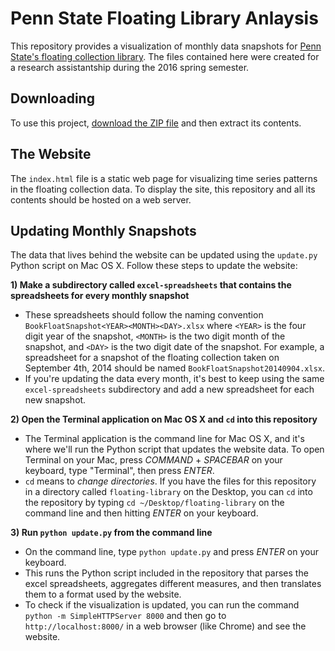 # Penn State Floating Library Anlaysis

This repository provides a visualization of monthly data snapshots for [Penn State's floating collection library](https://www.libraries.psu.edu/psul/access/floatingcollection.html). The files contained here were created for a research assistantship during the 2016 spring semester.

## Downloading

To use this project, [download the ZIP file](https://github.com/aaronpdennis/floating-library/archive/gh-pages.zip) and then extract its contents.

## The Website

The `index.html` file is a static web page for visualizing time series patterns in the floating collection data. To display the site, this repository and all its contents should be hosted on a web server.

## Updating Monthly Snapshots

The data that lives behind the website can be updated using the `update.py` Python script on Mac OS X. Follow these steps to update the website:

**1) Make a subdirectory called `excel-spreadsheets` that contains the spreadsheets for every monthly snapshot**
- These spreadsheets should follow the naming convention `BookFloatSnapshot<YEAR><MONTH><DAY>.xlsx` where `<YEAR>` is the four digit year of the snapshot, `<MONTH>` is the two digit month of the snapshot, and `<DAY>` is the two digit date of the snapshot. For example, a spreadsheet for a snapshot of the floating collection taken on September 4th, 2014 should be named `BookFloatSnapshot20140904.xlsx`.
- If you're updating the data every month, it's best to keep using the same `excel-spreadsheets` subdirectory and add a new spreadsheet for each new snapshot.

**2) Open the Terminal application on Mac OS X and `cd` into this repository**
- The Terminal application is the command line for Mac OS X, and it's where we'll run the Python script that updates the website data. To open Terminal on your Mac, press *COMMAND* + *SPACEBAR* on your keyboard, type "Terminal", then press *ENTER*.
- `cd` means to *change directories*. If you have the files for this repository in a directory called `floating-library` on the Desktop, you can `cd` into the repository by typing `cd ~/Desktop/floating-library` on the command line and then hitting *ENTER* on your keyboard.

**3) Run `python update.py` from the command line**
- On the command line, type `python update.py` and press *ENTER* on your keyboard.
- This runs the Python script included in the repository that parses the excel spreadsheets, aggregates different measures, and then translates them to a format used by the website.
- To check if the visualization is updated, you can run the command `python -m SimpleHTTPServer 8000` and then go to `http://localhost:8000/` in a web browser (like Chrome) and see the website.
